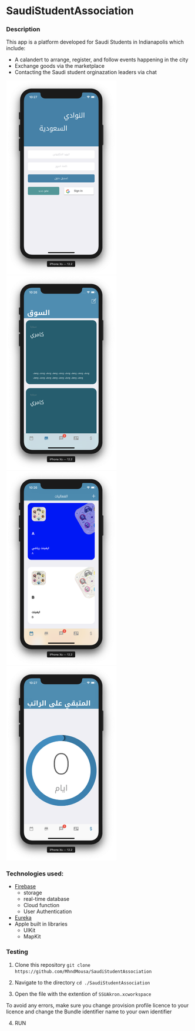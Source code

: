 # SaudiStudentAssociation
### Description
This app is a platform developed for Saudi Students in Indianapolis which include:
* A calandert to arrange, register, and follow events happening in the city
* Exchange goods via the marketplace
* Contacting the Saudi student orginazation leaders via chat

<img src="images/1.png" width="300px" /><img src="images/3.png" width="300px" /><img src="images/4.png" width="300px" /><img src="images/2.png" width="300px" />



### Technologies used:
*  [Firebase](firebase.google.com)
    * storage
    * real-time database
    * Cloud function
    * User Authentication
* [Eureka](https://github.com/xmartlabs/Eureka)
* Apple built in libraries
    * UIKit
    * MapKit

### Testing
1. Clone this repository `git clone https://github.com/MhndMousa/SaudiStudentAssociation`

2. Navigate to the directory `cd ./SaudiStudentAssociation`

3. Open the file with the extention of `SSUAkron.xcworkspace`

To avoid any errors, make sure you change provision profile licence to your licence and change the Bundle identifier name to your own identifier

4. RUN
